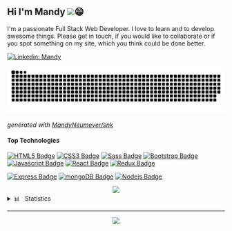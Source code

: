 ## Hi I'm Mandy <img src="https://media.giphy.com/media/hvRJCLFzcasrR4ia7z/giphy.gif" width="25">:grin:

I'm a passionate Full Stack Web Developer. I love to learn and to develop awesome things. Please get in touch, if you would like to collaborate 
or if you spot something on my site, which you think could be done better.

[![Linkedin: Mandy](https://img.shields.io/badge/-MandyNeumeyer-blue?style=flat-square&logo=Linkedin&logoColor=white&link=https://www.linkedin.com/in/mandy-neumeyer/)](https://www.linkedin.com/in/mandy-neumeyer-0753451b2/)

![github snake animation](https://raw.githubusercontent.com/MandyNeumeyer/MandyNeumeyer/output/github-contribution-grid-snake.svg)

_generated with [MandyNeumeyer/snk](https://github.com/platane/snk)_
	
#### Top Technologies

<!-- TODO: Make technologies links takes you to repositories
https://github.com/Ileriayo/markdown-badges
 -->

[![HTML5 Badge](https://img.shields.io/badge/HTML5-E34F26?style=for-the-badge&labelColor=black&logo=html5&logoColor=E34F26)](#) [![CSS3 Badge](https://img.shields.io/badge/CSS3-1572B6?style=for-the-badge&labelColor=black&logo=css3&logoColor=1572B6)](#) [![Sass Badge](https://img.shields.io/badge/Sass-CC6699?style=for-the-badge&labelColor=black&logo=sass&logoColor=CC6699)](#) [![Bootstrap Badge](https://img.shields.io/badge/Bootstrap-563D7C?style=for-the-badge&labelColor=black&logo=bootstrap&logoColor=563D7C)](#) [![Javascript Badge](https://img.shields.io/badge/-Javascript-F0DB4F?style=for-the-badge&labelColor=black&logo=javascript&logoColor=F0DB4F)](#) [![React Badge](https://img.shields.io/badge/-React-61DBFB?style=for-the-badge&labelColor=black&logo=react&logoColor=61DBFB)](#) [![Redux Badge](https://img.shields.io/badge/redux-%23593d88?style=for-the-badge&labelColor=black&logo=redux&logoColor=%23593d88)](#) 

[![Express Badge](https://img.shields.io/badge/express.js-%23404d59?style=for-the-badge&labelColor=black&logo=express&logoColor=white)](#) [![mongoDB Badge](https://img.shields.io/badge/MongoDB-4EA94B?style=for-the-badge&labelColor=black&logo=mongodb&logoColor=4EA94B)](#) [![Nodejs Badge](https://img.shields.io/badge/node.js-%2343853D?style=for-the-badge&labelColor=black&logo=node-dot-js&logoColor=%2343853D)](#) 


<div align=center>
<img src="https://media.giphy.com/media/O2PhyxtkFwCtUO6nen/giphy.gif" width="210">
</div>

<details>
  <summary>📊 &nbsp Statistics</summary>
	
| Github Stats | Language Stats |
| --- | --- |
| ![Mandy`s github stats](https://github-readme-stats.vercel.app/api?username=MandyNeumeyer&show_icons=true&theme=radical) | [![Mandy`s Top Languages](https://github-readme-stats.vercel.app/api/top-langs/?username=MandyNeumeyer&langs_count=10&theme=radical&layout=compact)](https://github.com/anuraghazra/github-readme-stats) |

</details>

---
<p align=center>
  <a href="https://github.com/Tera">
    <img src="https://badges.pufler.dev/visits/MandyNeumeyer/MandyNeumeyer?style=flat-square&color=grey&logo=github">
  </a>
</p>








